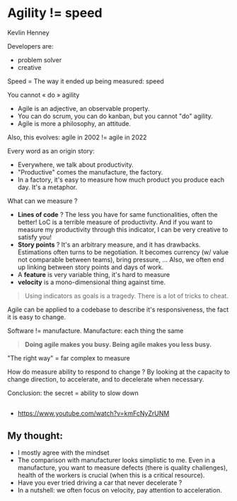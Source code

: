 # Agility != speed 

Kevlin Henney

Developers are:
- problem solver 
- creative 

Speed = The way it ended up being measured: speed

You cannot « do » agility
- Agile is an adjective, an observable property.
- You can do scrum, you can do kanban, but you cannot "do" agility. 
- Agile is more a philosophy, an attitude.

Also, this evolves: agile in 2002 != agile in 2022

Every word as an origin story:
- Everywhere, we talk about productivity. 
- "Productive" comes the manufacture, the factory. 
- In a factory, it's easy to measure how much product you produce each day. It's a metaphor. 

What can we measure ?

- **Lines of code** ? The less you have for same functionalities, often the better! LoC is a terrible measure of productivity. And if you want to measure my productivity through  this indicator, I can be very creative to satisfy you! 
- **Story points** ? It's an arbitrary measure, and it has drawbacks. Estimations often turns to be negotiation. It becomes currency (w/ value not comparable between teams), bring pressure, … Also, we often end up linking between story points and days of work.
- A **feature** is very variable thing, it's hard to measure
- **velocity** is a mono-dimensional thing against time.

> Using indicators as goals is a tragedy. There is a lot of tricks to cheat.

Agile can be applied to a codebase to describe it's responsiveness, the fact it is easy to change.

Software != manufacture. 
Manufacture: each thing the same 

> **Doing agile makes you busy. Being agile makes you less busy.**

"The right way" = far complex to measure 

How do measure ability to respond to change ? By looking at the capacity to change direction, to accelerate, and to decelerate when necessary.

Conclusion: the secret = ability to slow down 


## 
- https://www.youtube.com/watch?v=kmFcNyZrUNM

## My thought: 
- I mostly agree with the mindset
- The comparison with manufacturer looks simplistic to me. Even in a manufacture, you want to measure defects (there is quality challenges), health of the workers is crucial (when this is a critical resource).
- Have you ever tried driving a car that never decelerate ? 
- In a nutshell: we often focus on velocity, pay attention to acceleration.

